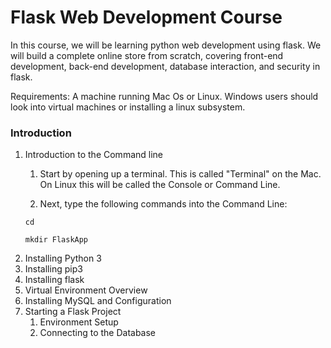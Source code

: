 # Flask Web Development Course

In this course, we will be learning python web development using flask. We will build
a complete online store from scratch, covering front-end development, back-end development,
database interaction, and security in flask.

Requirements: A machine running Mac Os or Linux. Windows users should look into virtual machines
or installing a linux subsystem. 

### Introduction
1. Introduction to the Command line
	1. Start by opening up a terminal. This is called "Terminal" on the Mac. On Linux this will be
	called the Console or Command Line.

	1. Next, type the following commands into the Command Line:
	```
	cd
	```
	```
	mkdir FlaskApp
	```
1. Installing Python 3
1. Installing pip3
1. Installing flask
1. Virtual Environment Overview
1. Installing MySQL and Configuration
1. Starting a Flask Project
	1. Environment Setup
	1. Connecting to the Database
 
